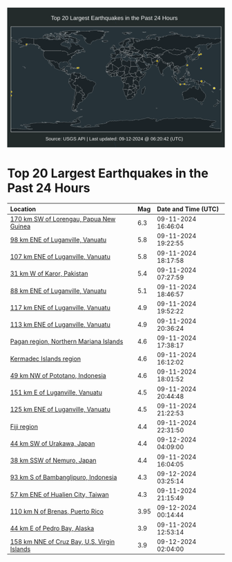 ![Map](./map.png)

# Top 20 Largest Earthquakes in the Past 24 Hours

| Location | Mag | Date and Time (UTC) |
|:---|:---|:---|
| [170 km SW of Lorengau, Papua New Guinea](https://earthquake.usgs.gov/earthquakes/eventpage/us7000nd4f) | 6.3 | 09-11-2024 16:46:04 |
| [98 km ENE of Luganville, Vanuatu](https://earthquake.usgs.gov/earthquakes/eventpage/us7000nd53) | 5.8 | 09-11-2024 19:22:55 |
| [107 km ENE of Luganville, Vanuatu](https://earthquake.usgs.gov/earthquakes/eventpage/us7000nd4s) | 5.8 | 09-11-2024 18:17:58 |
| [31 km W of Karor, Pakistan](https://earthquake.usgs.gov/earthquakes/eventpage/us7000nd1m) | 5.4 | 09-11-2024 07:27:59 |
| [88 km ENE of Luganville, Vanuatu](https://earthquake.usgs.gov/earthquakes/eventpage/us7000nd4v) | 5.1 | 09-11-2024 18:46:57 |
| [117 km ENE of Luganville, Vanuatu](https://earthquake.usgs.gov/earthquakes/eventpage/us7000nd5k) | 4.9 | 09-11-2024 19:52:22 |
| [113 km ENE of Luganville, Vanuatu](https://earthquake.usgs.gov/earthquakes/eventpage/us7000nd5u) | 4.9 | 09-11-2024 20:36:24 |
| [Pagan region, Northern Mariana Islands](https://earthquake.usgs.gov/earthquakes/eventpage/us7000nd4k) | 4.6 | 09-11-2024 17:38:17 |
| [Kermadec Islands region](https://earthquake.usgs.gov/earthquakes/eventpage/us7000nd3i) | 4.6 | 09-11-2024 16:12:02 |
| [49 km NW of Pototano, Indonesia](https://earthquake.usgs.gov/earthquakes/eventpage/us7000nd4r) | 4.6 | 09-11-2024 18:01:52 |
| [151 km E of Luganville, Vanuatu](https://earthquake.usgs.gov/earthquakes/eventpage/us7000nd5w) | 4.5 | 09-11-2024 20:44:48 |
| [125 km ENE of Luganville, Vanuatu](https://earthquake.usgs.gov/earthquakes/eventpage/us7000nd65) | 4.5 | 09-11-2024 21:22:53 |
| [Fiji region](https://earthquake.usgs.gov/earthquakes/eventpage/us7000nd6q) | 4.4 | 09-11-2024 22:31:50 |
| [44 km SW of Urakawa, Japan](https://earthquake.usgs.gov/earthquakes/eventpage/us7000nd7u) | 4.4 | 09-12-2024 04:09:00 |
| [38 km SSW of Nemuro, Japan](https://earthquake.usgs.gov/earthquakes/eventpage/us7000nd3f) | 4.4 | 09-11-2024 16:04:05 |
| [93 km S of Bambanglipuro, Indonesia](https://earthquake.usgs.gov/earthquakes/eventpage/us7000nd7p) | 4.3 | 09-12-2024 03:25:14 |
| [57 km ENE of Hualien City, Taiwan](https://earthquake.usgs.gov/earthquakes/eventpage/us7000nd5x) | 4.3 | 09-11-2024 21:15:49 |
| [110 km N of Brenas, Puerto Rico](https://earthquake.usgs.gov/earthquakes/eventpage/pr2024256000) | 3.95 | 09-12-2024 00:14:44 |
| [44 km E of Pedro Bay, Alaska](https://earthquake.usgs.gov/earthquakes/eventpage/ak024bpxi37y) | 3.9 | 09-11-2024 12:53:14 |
| [158 km NNE of Cruz Bay, U.S. Virgin Islands](https://earthquake.usgs.gov/earthquakes/eventpage/pr2024256001) | 3.9 | 09-12-2024 02:04:00 |
